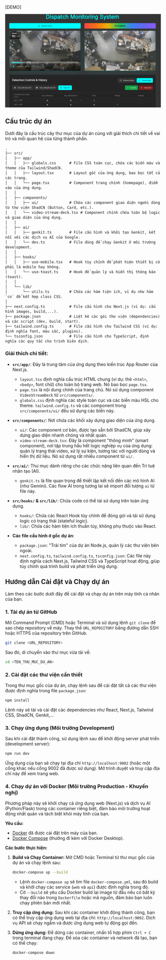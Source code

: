 [DEMO]

![DEMO](image.png)


## Cấu trúc dự án

Dưới đây là cấu trúc cây thư mục của dự án cùng với giải thích chi tiết về vai trò và mối quan hệ của từng thành phần.

```
.
├── src/
│   ├── app/
│   │   ├── globals.css      # File CSS toàn cục, chứa các biến màu và theme của Tailwind/ShadCN.
│   │   ├── layout.tsx       # Layout gốc của ứng dụng, bao bọc tất cả các trang.
│   │   └── page.tsx         # Component trang chính (homepage), điểm vào của ứng dụng.
│   │
│   ├── components/
│   │   ├── ui/              # Chứa các component giao diện người dùng từ thư viện ShadCN (Button, Card, etc.).
│   │   └── video-stream-deck.tsx # Component chính chứa toàn bộ logic và giao diện của ứng dụng.
│   │
│   ├── ai/
│   │   ├── genkit.ts        # File cấu hình và khởi tạo Genkit, kết nối với các dịch vụ AI của Google.
│   │   └── dev.ts           # File dùng để chạy Genkit ở môi trường development.
│   │
│   ├── hooks/
│   │   ├── use-mobile.tsx   # Hook tùy chỉnh để phát hiện thiết bị có phải là mobile hay không.
│   │   └── use-toast.ts     # Hook để quản lý và hiển thị thông báo (toast).
│   │
│   └── lib/
│       └── utils.ts         # Chứa các hàm tiện ích, ví dụ như hàm `cn` để kết hợp class CSS.
│
├── next.config.ts           # File cấu hình cho Next.js (ví dụ: cấu hình images, build,...).
├── package.json             # Liệt kê các gói thư viện (dependencies) và các script (dev, build, start).
├── tailwind.config.ts       # File cấu hình cho Tailwind CSS (ví dụ: định nghĩa font, màu sắc, plugins).
└── tsconfig.json            # File cấu hình cho TypeScript, định nghĩa các quy tắc cho trình biên dịch.
```

### Giải thích chi tiết:

*   **`src/app/`**: Đây là trung tâm của ứng dụng theo kiến trúc App Router của Next.js.
    *   `layout.tsx` định nghĩa cấu trúc HTML chung (ví dụ: thẻ `<html>`, `<body>`, font chữ) cho toàn bộ trang web. Nó bao bọc `page.tsx`.
    *   `page.tsx` là nội dung chính của trang chủ. Nó sử dụng component `VideoStreamDeck` từ `src/components/`.
    *   `globals.css` định nghĩa các style toàn cục và các biến màu HSL cho theme. `tailwind.config.ts` và các component trong `src/components/ui/` đều sử dụng các biến này.

*   **`src/components/`**: Nơi chứa các khối xây dựng giao diện của ứng dụng.
    *   `ui/`: Các component cơ bản, được tạo sẵn bởi ShadCN, giúp xây dựng giao diện nhanh chóng và nhất quán.
    *   `video-stream-deck.tsx`: Đây là component "thông minh" (smart component), nơi tập trung hầu hết logic nghiệp vụ của ứng dụng: quản lý trạng thái video, xử lý sự kiện, tương tác với người dùng và hiển thị dữ liệu. Nó sử dụng rất nhiều component từ `ui/`.

*   **`src/ai/`**: Thư mục dành riêng cho các chức năng liên quan đến Trí tuệ nhân tạo (AI).
    *   `genkit.ts` là file quan trọng để thiết lập kết nối đến các mô hình AI (như Gemini). Các flow AI trong tương lai sẽ import đối tượng `ai` từ file này.

*   **`src/hooks/` & `src/lib/`**: Chứa code có thể tái sử dụng trên toàn ứng dụng.
    *   `hooks/`: Chứa các React Hook tùy chỉnh để đóng gói và tái sử dụng logic có trạng thái (stateful logic).
    *   `lib/`: Chứa các hàm tiện ích thuần túy, không phụ thuộc vào React.

*   **Các file cấu hình ở gốc dự án**:
    *   `package.json`: "Trái tim" của dự án Node.js, quản lý các thư viện bên ngoài.
    *   `next.config.ts`, `tailwind.config.ts`, `tsconfig.json`: Các file này định nghĩa cách Next.js, Tailwind CSS và TypeScript hoạt động, giúp tùy chỉnh quá trình build và phát triển ứng dụng.

## Hướng dẫn Cài đặt và Chạy dự án

Làm theo các bước dưới đây để cài đặt và chạy dự án trên máy tính cá nhân của bạn.

### 1. Tải dự án từ GitHub

Mở Command Prompt (CMD) hoặc Terminal và sử dụng lệnh `git clone` để sao chép repository về máy. Thay thế `URL_REPOSITORY` bằng đường dẫn SSH hoặc HTTPS của repository trên GitHub.

```bash
git clone <URL_REPOSITORY>
```

Sau đó, di chuyển vào thư mục vừa tải về:

```bash
cd <TEN_THU_MUC_DU_AN>
```

### 2. Cài đặt các thư viện cần thiết

Trong thư mục gốc của dự án, chạy lệnh sau để cài đặt tất cả các thư viện được định nghĩa trong file `package.json`:

```bash
npm install
```

Lệnh này sẽ tải và cài đặt các dependencies như React, Next.js, Tailwind CSS, ShadCN, Genkit,...

### 3. Chạy ứng dụng (Môi trường Development)

Sau khi cài đặt thành công, sử dụng lệnh sau để khởi động server phát triển (development server):

```bash
npm run dev
```

Ứng dụng của bạn sẽ chạy tại địa chỉ `http://localhost:9002` (hoặc một cổng khác nếu cổng 9002 đã được sử dụng). Mở trình duyệt và truy cập địa chỉ này để xem trang web.

### 4. Chạy dự án với Docker (Môi trường Production - Khuyến nghị)

Phương pháp này sẽ khởi chạy cả ứng dụng web (Next.js) và dịch vụ AI (Python/Flask) trong các container riêng biệt, đảm bảo môi trường hoạt động nhất quán và tách biệt khỏi máy tính của bạn.

**Yêu cầu:**
*   [Docker](https://www.docker.com/get-started) đã được cài đặt trên máy của bạn.
*   [Docker Compose](https://docs.docker.com/compose/install/) (thường đi kèm với Docker Desktop).

**Các bước thực hiện:**

1.  **Build và Chạy Container:**
    Mở CMD hoặc Terminal từ thư mục gốc của dự án và chạy lệnh sau:
    ```bash
    docker-compose up --build
    ```
    *   Lệnh `docker-compose up` sẽ tìm file `docker-compose.yml`, sau đó build và khởi chạy các service (`web` và `api`) được định nghĩa trong đó.
    *   Cờ `--build` sẽ yêu cầu Docker build lại image từ đầu nếu có bất kỳ thay đổi nào trong `Dockerfile` hoặc mã nguồn, đảm bảo bạn luôn chạy phiên bản mới nhất.

2.  **Truy cập ứng dụng:**
    Sau khi các container khởi động thành công, bạn có thể truy cập ứng dụng web tại địa chỉ: `http://localhost:9002`.
    Dịch vụ API sẽ chạy ngầm và được ứng dụng web tự động gọi đến.

3.  **Dừng ứng dụng:**
    Để dừng các container, nhấn tổ hợp phím `Ctrl + C` trong terminal đang chạy. Để xóa các container và network đã tạo, bạn có thể chạy:
    ```bash
    docker-compose down
    ```
